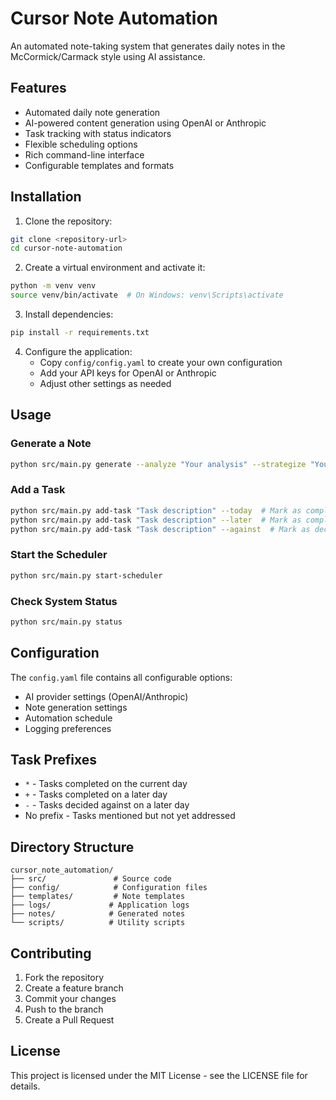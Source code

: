 # Cursor Note Automation

An automated note-taking system that generates daily notes in the McCormick/Carmack style using AI assistance.

## Features

- Automated daily note generation
- AI-powered content generation using OpenAI or Anthropic
- Task tracking with status indicators
- Flexible scheduling options
- Rich command-line interface
- Configurable templates and formats

## Installation

1. Clone the repository:
```bash
git clone <repository-url>
cd cursor-note-automation
```

2. Create a virtual environment and activate it:
```bash
python -m venv venv
source venv/bin/activate  # On Windows: venv\Scripts\activate
```

3. Install dependencies:
```bash
pip install -r requirements.txt
```

4. Configure the application:
   - Copy `config/config.yaml` to create your own configuration
   - Add your API keys for OpenAI or Anthropic
   - Adjust other settings as needed

## Usage

### Generate a Note

```bash
python src/main.py generate --analyze "Your analysis" --strategize "Your strategy"
```

### Add a Task

```bash
python src/main.py add-task "Task description" --today  # Mark as completed today
python src/main.py add-task "Task description" --later  # Mark as completed later
python src/main.py add-task "Task description" --against  # Mark as decided against
```

### Start the Scheduler

```bash
python src/main.py start-scheduler
```

### Check System Status

```bash
python src/main.py status
```

## Configuration

The `config.yaml` file contains all configurable options:

- AI provider settings (OpenAI/Anthropic)
- Note generation settings
- Automation schedule
- Logging preferences

## Task Prefixes

- `*` - Tasks completed on the current day
- `+` - Tasks completed on a later day
- `-` - Tasks decided against on a later day
- No prefix - Tasks mentioned but not yet addressed

## Directory Structure

```
cursor_note_automation/
├── src/               # Source code
├── config/            # Configuration files
├── templates/         # Note templates
├── logs/             # Application logs
├── notes/            # Generated notes
└── scripts/          # Utility scripts
```

## Contributing

1. Fork the repository
2. Create a feature branch
3. Commit your changes
4. Push to the branch
5. Create a Pull Request

## License

This project is licensed under the MIT License - see the LICENSE file for details. 